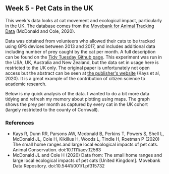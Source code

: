 ## Week 5 - Pet Cats in the UK

This week's data looks at cat movement and ecological impact, particularly in the UK. The database comes from the [Movebank for Animal Tracking Data](https://www.datarepository.movebank.org/handle/10255/move.882) (McDonald and Cole, 2020).

Data was obtained from volunteers who allowed their cats to be tracked using GPS devices between 2013 and 2017, and includes additional data including number of prey caught by the cat per month. A full description can be found on the [Tidy Tuesday Github page](https://github.com/rfordatascience/tidytuesday/blob/master/data/2023/2023-01-31/readme.md). This experiment was run in the USA, UK, Australia and New Zealand, but the data set in usage here is restricted to the UK only. The original paper is unfortunately not open access but the abstract can be seen at [the publisher's website](https://zslpublications.onlinelibrary.wiley.com/doi/10.1111/acv.12563) (Kays et al, 2020). It is a great example of the contribution of citizen science to academic research.

Below is my quick analysis of the data. I wanted to do a bit more data tidying and refresh my memory about plotting using maps. The graph shows the prey per month as captured by every cat in the UK cohort (largely restricted to the county of Cornwall).



### References

- Kays R, Dunn RR, Parsons AW, Mcdonald B, Perkins T, Powers S, Shell L, McDonald JL, Cole H, Kikillus H, Woods L, Tindle H, Roetman P (2020) The small home ranges and large local ecological impacts of pet cats. Animal Conservation. doi:10.1111/acv.12563
- McDonald JL and Cole H (2020) Data from: The small home ranges and large local ecological impacts of pet cats [United Kingdom]. Movebank Data Repository. doi:10.5441/001/1.pf315732

